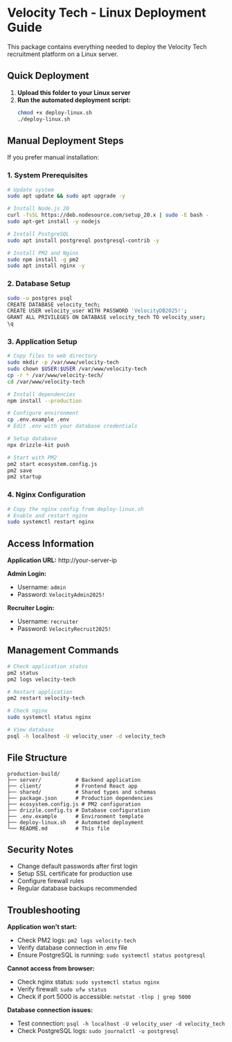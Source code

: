 # Velocity Tech - Linux Deployment Guide

This package contains everything needed to deploy the Velocity Tech recruitment platform on a Linux server.

## Quick Deployment

1. **Upload this folder to your Linux server**
2. **Run the automated deployment script:**
   ```bash
   chmod +x deploy-linux.sh
   ./deploy-linux.sh
   ```

## Manual Deployment Steps

If you prefer manual installation:

### 1. System Prerequisites
```bash
# Update system
sudo apt update && sudo apt upgrade -y

# Install Node.js 20
curl -fsSL https://deb.nodesource.com/setup_20.x | sudo -E bash -
sudo apt-get install -y nodejs

# Install PostgreSQL
sudo apt install postgresql postgresql-contrib -y

# Install PM2 and Nginx
sudo npm install -g pm2
sudo apt install nginx -y
```

### 2. Database Setup
```bash
sudo -u postgres psql
CREATE DATABASE velocity_tech;
CREATE USER velocity_user WITH PASSWORD 'VelocityDB2025!';
GRANT ALL PRIVILEGES ON DATABASE velocity_tech TO velocity_user;
\q
```

### 3. Application Setup
```bash
# Copy files to web directory
sudo mkdir -p /var/www/velocity-tech
sudo chown $USER:$USER /var/www/velocity-tech
cp -r * /var/www/velocity-tech/
cd /var/www/velocity-tech

# Install dependencies
npm install --production

# Configure environment
cp .env.example .env
# Edit .env with your database credentials

# Setup database
npx drizzle-kit push

# Start with PM2
pm2 start ecosystem.config.js
pm2 save
pm2 startup
```

### 4. Nginx Configuration
```bash
# Copy the nginx config from deploy-linux.sh
# Enable and restart nginx
sudo systemctl restart nginx
```

## Access Information

**Application URL:** http://your-server-ip

**Admin Login:**
- Username: `admin`
- Password: `VelocityAdmin2025!`

**Recruiter Login:**
- Username: `recruiter`
- Password: `VelocityRecruit2025!`

## Management Commands

```bash
# Check application status
pm2 status
pm2 logs velocity-tech

# Restart application
pm2 restart velocity-tech

# Check nginx
sudo systemctl status nginx

# View database
psql -h localhost -U velocity_user -d velocity_tech
```

## File Structure

```
production-build/
├── server/           # Backend application
├── client/           # Frontend React app
├── shared/           # Shared types and schemas
├── package.json      # Production dependencies
├── ecosystem.config.js # PM2 configuration
├── drizzle.config.ts # Database configuration
├── .env.example      # Environment template
├── deploy-linux.sh   # Automated deployment
└── README.md         # This file
```

## Security Notes

- Change default passwords after first login
- Setup SSL certificate for production use
- Configure firewall rules
- Regular database backups recommended

## Troubleshooting

**Application won't start:**
- Check PM2 logs: `pm2 logs velocity-tech`
- Verify database connection in .env file
- Ensure PostgreSQL is running: `sudo systemctl status postgresql`

**Cannot access from browser:**
- Check nginx status: `sudo systemctl status nginx`
- Verify firewall: `sudo ufw status`
- Check if port 5000 is accessible: `netstat -tlnp | grep 5000`

**Database connection issues:**
- Test connection: `psql -h localhost -U velocity_user -d velocity_tech`
- Check PostgreSQL logs: `sudo journalctl -u postgresql`